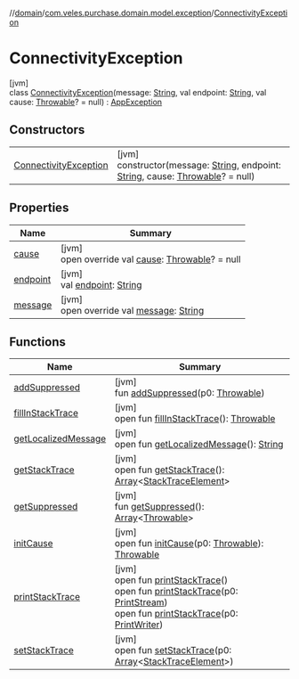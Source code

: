 //[domain](../../../index.md)/[com.veles.purchase.domain.model.exception](../index.md)/[ConnectivityException](index.md)

# ConnectivityException

[jvm]\
class [ConnectivityException](index.md)(message: [String](https://kotlinlang.org/api/latest/jvm/stdlib/kotlin/-string/index.html), val endpoint: [String](https://kotlinlang.org/api/latest/jvm/stdlib/kotlin/-string/index.html), val cause: [Throwable](https://kotlinlang.org/api/latest/jvm/stdlib/kotlin/-throwable/index.html)? = null) : [AppException](../-app-exception/index.md)

## Constructors

| | |
|---|---|
| [ConnectivityException](-connectivity-exception.md) | [jvm]<br>constructor(message: [String](https://kotlinlang.org/api/latest/jvm/stdlib/kotlin/-string/index.html), endpoint: [String](https://kotlinlang.org/api/latest/jvm/stdlib/kotlin/-string/index.html), cause: [Throwable](https://kotlinlang.org/api/latest/jvm/stdlib/kotlin/-throwable/index.html)? = null) |

## Properties

| Name | Summary |
|---|---|
| [cause](../-app-exception/cause.md) | [jvm]<br>open override val [cause](../-app-exception/cause.md): [Throwable](https://kotlinlang.org/api/latest/jvm/stdlib/kotlin/-throwable/index.html)? = null |
| [endpoint](../-app-exception/endpoint.md) | [jvm]<br>val [endpoint](../-app-exception/endpoint.md): [String](https://kotlinlang.org/api/latest/jvm/stdlib/kotlin/-string/index.html) |
| [message](../-app-exception/message.md) | [jvm]<br>open override val [message](../-app-exception/message.md): [String](https://kotlinlang.org/api/latest/jvm/stdlib/kotlin/-string/index.html) |

## Functions

| Name | Summary |
|---|---|
| [addSuppressed](../-unauthorized-exception/index.md#282858770%2FFunctions%2F-1078502285) | [jvm]<br>fun [addSuppressed](../-unauthorized-exception/index.md#282858770%2FFunctions%2F-1078502285)(p0: [Throwable](https://kotlinlang.org/api/latest/jvm/stdlib/kotlin/-throwable/index.html)) |
| [fillInStackTrace](../-unauthorized-exception/index.md#-1102069925%2FFunctions%2F-1078502285) | [jvm]<br>open fun [fillInStackTrace](../-unauthorized-exception/index.md#-1102069925%2FFunctions%2F-1078502285)(): [Throwable](https://kotlinlang.org/api/latest/jvm/stdlib/kotlin/-throwable/index.html) |
| [getLocalizedMessage](../-unauthorized-exception/index.md#1043865560%2FFunctions%2F-1078502285) | [jvm]<br>open fun [getLocalizedMessage](../-unauthorized-exception/index.md#1043865560%2FFunctions%2F-1078502285)(): [String](https://kotlinlang.org/api/latest/jvm/stdlib/kotlin/-string/index.html) |
| [getStackTrace](../-unauthorized-exception/index.md#2050903719%2FFunctions%2F-1078502285) | [jvm]<br>open fun [getStackTrace](../-unauthorized-exception/index.md#2050903719%2FFunctions%2F-1078502285)(): [Array](https://kotlinlang.org/api/latest/jvm/stdlib/kotlin/-array/index.html)&lt;[StackTraceElement](https://docs.oracle.com/javase/8/docs/api/java/lang/StackTraceElement.html)&gt; |
| [getSuppressed](../-unauthorized-exception/index.md#672492560%2FFunctions%2F-1078502285) | [jvm]<br>fun [getSuppressed](../-unauthorized-exception/index.md#672492560%2FFunctions%2F-1078502285)(): [Array](https://kotlinlang.org/api/latest/jvm/stdlib/kotlin/-array/index.html)&lt;[Throwable](https://kotlinlang.org/api/latest/jvm/stdlib/kotlin/-throwable/index.html)&gt; |
| [initCause](../-unauthorized-exception/index.md#-418225042%2FFunctions%2F-1078502285) | [jvm]<br>open fun [initCause](../-unauthorized-exception/index.md#-418225042%2FFunctions%2F-1078502285)(p0: [Throwable](https://kotlinlang.org/api/latest/jvm/stdlib/kotlin/-throwable/index.html)): [Throwable](https://kotlinlang.org/api/latest/jvm/stdlib/kotlin/-throwable/index.html) |
| [printStackTrace](../-unauthorized-exception/index.md#-1769529168%2FFunctions%2F-1078502285) | [jvm]<br>open fun [printStackTrace](../-unauthorized-exception/index.md#-1769529168%2FFunctions%2F-1078502285)()<br>open fun [printStackTrace](../-unauthorized-exception/index.md#1841853697%2FFunctions%2F-1078502285)(p0: [PrintStream](https://docs.oracle.com/javase/8/docs/api/java/io/PrintStream.html))<br>open fun [printStackTrace](../-unauthorized-exception/index.md#1175535278%2FFunctions%2F-1078502285)(p0: [PrintWriter](https://docs.oracle.com/javase/8/docs/api/java/io/PrintWriter.html)) |
| [setStackTrace](../-unauthorized-exception/index.md#2135801318%2FFunctions%2F-1078502285) | [jvm]<br>open fun [setStackTrace](../-unauthorized-exception/index.md#2135801318%2FFunctions%2F-1078502285)(p0: [Array](https://kotlinlang.org/api/latest/jvm/stdlib/kotlin/-array/index.html)&lt;[StackTraceElement](https://docs.oracle.com/javase/8/docs/api/java/lang/StackTraceElement.html)&gt;) |
